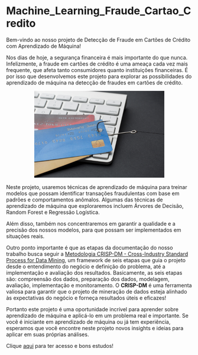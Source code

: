 # Machine_Learning_Fraude_Cartao_Credito

Bem-vindo ao nosso projeto de Detecção de Fraude em Cartões de Crédito com Aprendizado de Máquina!

Nos dias de hoje, a segurança financeira é mais importante do que nunca. Infelizmente, a fraude em cartões de crédito é uma ameaça cada vez mais frequente, que afeta tanto consumidores quanto instituições financeiras. É por isso que desenvolvemos este projeto para explorar as possibilidades do aprendizado de máquina na detecção de fraudes em cartões de crédito.

<p align="center">
  <img src="credit_card.jpg" width=70% >
</p>

Neste projeto, usaremos técnicas de aprendizado de máquina para treinar modelos que possam identificar transações fraudulentas com base em padrões e comportamentos anômalos. Algumas das técnicas de aprendizado de máquina que exploraremos incluem Árvores de Decisão, Random Forest e Regressão Logística.

Além disso, também nos concentraremos em garantir a qualidade e a precisão dos nossos modelos, para que possam ser implementados em situações reais. 

Outro ponto importante é que as etapas da documentação do nosso trabalho busca seguir a [Metodologia CRISP-DM - Cross-Industry Standard Process for Data Mining](https://www.escoladnc.com.br/blog/data-science/metodologia-crisp-dm/), um framework de seis etapas que guia o projeto desde o entendimento do negócio e definição do problema, até a implementação e avaliação dos resultados. Basicamente, as seis etapas são: compreensão dos dados, preparação dos dados, modelagem, avaliação, implementação e monitoramento. O **CRISP-DM** é uma ferramenta valiosa para garantir que o projeto de mineração de dados esteja alinhado às expectativas do negócio e forneça resultados úteis e eficazes! 

Portanto este projeto é uma oportunidade incrível para aprender sobre aprendizado de máquina e aplicá-lo em um problema real e importante. Se você é iniciante em aprendizado de máquina ou já tem experiência, esperamos que você encontre neste projeto novos insights e ideias para aplicar em suas próprias análises.



Clique [aqui](https://github.com/joaomarcelofc/Machine_Learning_Fraude_Cartao_Credito/blob/main/Projeto_Deteccao_Fraudes_Cartao_de_Credito_JM.ipynb) para ter acesso e bons estudos!
